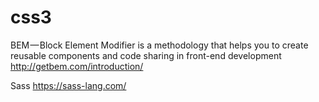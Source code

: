# css3

BEM — Block Element Modifier is a methodology that helps you to create reusable components and code sharing in front-end development
http://getbem.com/introduction/

Sass
https://sass-lang.com/
